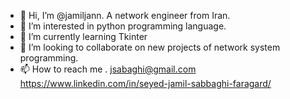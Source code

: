 - 👋 Hi, I’m @jamiljann. A network engineer from Iran.
- 👀 I’m interested in python programming language.
- 🌱 I’m currently learning Tkinter
- 💞️ I’m looking to collaborate on new projects of network system programming.
- 📫 How to reach me . jsabaghi@gmail.com    https://www.linkedin.com/in/seyed-jamil-sabbaghi-faragard/

<!---
jamiljann/jamiljann is a ✨ special ✨ repository because its `README.md` (this file) appears on your GitHub profile.
You can click the Preview link to take a look at your changes.
--->
